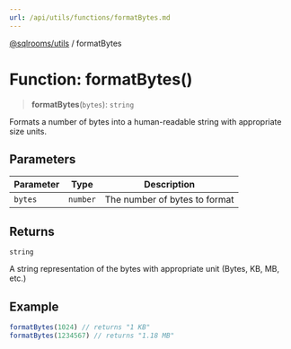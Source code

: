 ```yaml
---
url: /api/utils/functions/formatBytes.md
---
```

[@sqlrooms/utils](../index.md) / formatBytes

# Function: formatBytes()

> **formatBytes**(`bytes`): `string`

Formats a number of bytes into a human-readable string with appropriate size units.

## Parameters

| Parameter | Type | Description |
| ------ | ------ | ------ |
| `bytes` | `number` | The number of bytes to format |

## Returns

`string`

A string representation of the bytes with appropriate unit (Bytes, KB, MB, etc.)

## Example

```ts
formatBytes(1024) // returns "1 KB"
formatBytes(1234567) // returns "1.18 MB"
```
